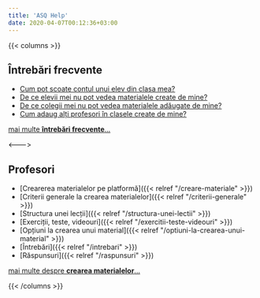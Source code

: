 ```yaml
---
title: 'ASQ Help'
date: 2020-04-07T00:12:36+03:00
---
```


{{< columns >}}

## Întrebări frecvente

- [Cum pot scoate contul unui elev din clasa mea?](/intrebari-frecvente/cum-pot-scoate-contul-unui-elev-din-clasa-mea/)
- [De ce elevii mei nu pot vedea materialele create de mine?](/intrebari-frecvente/de-ce-elevii-mei-nu-pot-vedea-materialele-create-de-mine/)
- [De ce colegii mei nu pot vedea materialele adăugate de mine?](/intrebari-frecvente/de-ce-colegii-mei-nu-pot-vedea-materialele-adaugate-de-mine/)
- [Cum adaug alți profesori în clasele create de mine?](/intrebari-frecvente/cum-adaug-alti-profesori-la-clasele-create-de-mine/)

[mai multe **întrebări frecvente**...](/intrebari-frecvente/)

<--->

## Profesori

- [Crearerea materialelor pe platformă]({{< relref "/creare-materiale" >}})
- [Criterii generale la crearea materialelor]({{< relref "/criterii-generale" >}})
- [Structura unei lecții]({{< relref "/structura-unei-lectii" >}})
- [Exerciții, teste, videouri]({{< relref "/exercitii-teste-videouri" >}})
- [Opțiuni la crearea unui material]({{< relref "/optiuni-la-crearea-unui-material" >}})
- [Întrebări]({{< relref "/intrebari" >}})
- [Răspunsuri]({{< relref "/raspunsuri" >}})

[mai multe despre **crearea materialelor**...](/creare-materiale/)

{{< /columns >}}

